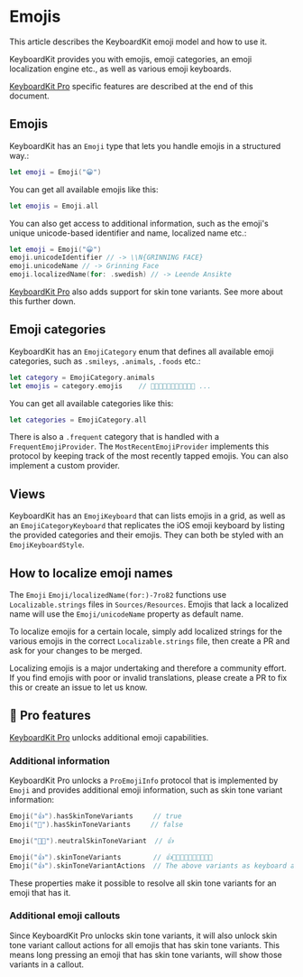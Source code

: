 # Emojis

This article describes the KeyboardKit emoji model and how to use it.

KeyboardKit provides you with emojis, emoji categories, an emoji localization engine etc., as well as various emoji keyboards.

[KeyboardKit Pro][Pro] specific features are described at the end of this document.


## Emojis

KeyboardKit has an ``Emoji`` type that lets you handle emojis in a structured way.:

```swift
let emoji = Emoji("😀")
```

You can get all available emojis like this:

```swift
let emojis = Emoji.all
```

You can also get access to additional information, such as the emoji's unique unicode-based identifier and name, localized name etc.:

```swift
let emoji = Emoji("😀")
emoji.unicodeIdentifier // -> \\N{GRINNING FACE}
emoji.unicodeName // -> Grinning Face
emoji.localizedName(for: .swedish) // -> Leende Ansikte
```

[KeyboardKit Pro][Pro] also adds support for skin tone variants. See more about this further down.



## Emoji categories

KeyboardKit has an ``EmojiCategory`` enum that defines all available emoji categories, such as `.smileys`, `.animals`, `.foods` etc.:

```swift
let category = EmojiCategory.animals
let emojis = category.emojis    // 🐶🐱🐭🐹🐰🦊🐻🐼🐻‍❄️🐨 ...
```

You can get all available categories like this:

```swift
let categories = EmojiCategory.all
```

There is also a `.frequent` category that is handled with a ``FrequentEmojiProvider``. The ``MostRecentEmojiProvider`` implements this protocol by keeping track of the most recently tapped emojis. You can also implement a custom provider. 



## Views

KeyboardKit has an ``EmojiKeyboard`` that can lists emojis in a grid, as well as an ``EmojiCategoryKeyboard`` that replicates the iOS emoji keyboard by listing the provided categories and their emojis. They can both be styled with an ``EmojiKeyboardStyle``.



## How to localize emoji names

The ``Emoji`` ``Emoji/localizedName(for:)-7ro82`` functions use `Localizable.strings` files in `Sources/Resources`. Emojis that lack a localized name will use the ``Emoji/unicodeName`` property as default name.

To localize emojis for a certain locale, simply add localized strings for the various emojis in the correct `Localizable.strings` file, then create a PR and ask for your changes to be merged.

Localizing emojis is a major undertaking and therefore a community effort. If you find emojis with poor or invalid translations, please create a PR to fix this or create an issue to let us know.



## 👑 Pro features

[KeyboardKit Pro][Pro] unlocks additional emoji capabilities.


### Additional information

KeyboardKit Pro unlocks a ``ProEmojiInfo`` protocol that is implemented by ``Emoji`` and provides additional emoji information, such as skin tone variant information:

```swift
Emoji("👍").hasSkinToneVariants     // true
Emoji("🚀").hasSkinToneVariants     // false

Emoji("👍🏿").neutralSkinToneVariant  // 👍

Emoji("👍").skinToneVariants        // 👍👍🏻👍🏼👍🏽👍🏾👍🏿
Emoji("👍").skinToneVariantActions  // The above variants as keyboard actions
```

These properties make it possible to resolve all skin tone variants for an emoji that has it.


### Additional emoji callouts

Since KeyboardKit Pro unlocks skin tone variants, it will also unlock skin tone variant callout actions for all emojis that has skin tone variants. This means long pressing an emoji that has skin tone variants, will show those variants in a callout.



[Pro]: https://github.com/KeyboardKit/KeyboardKitPro
